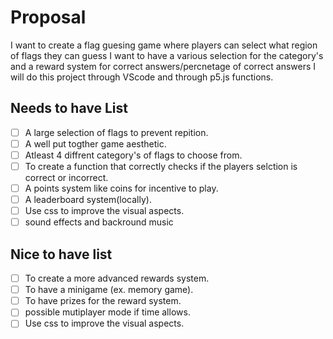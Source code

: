 # Proposal

I want to create a flag guesing game where players can select what region of flags they can guess I want to have a various selection for the category's and a reward system for correct answers/percnetage of correct answers I will do this project through VScode and through p5.js functions.

## Needs to have List
- [ ] A large selection of flags to prevent repition.
- [ ] A well put togther game aesthetic.
- [ ] Atleast 4 diffrent category's of flags to choose from.
- [ ] To create a function that correctly checks if the players selction is correct or incorrect.
- [ ] A points system like coins for incentive to play.
- [ ] A leaderboard system(locally). 
- [ ] Use css to improve the visual aspects.
- [ ] sound effects and backround music 

## Nice to have list
- [ ] To create a more advanced rewards system.
- [ ] To have a minigame (ex. memory game).
- [ ] To have prizes for the reward system.
- [ ] possible mutiplayer mode if time allows.
- [ ] Use css to improve the visual aspects.